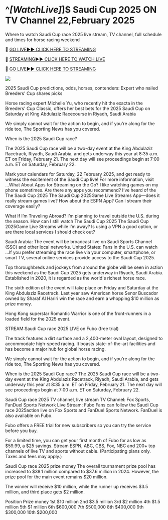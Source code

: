 # ^*[WatchLive]*]$ Saudi Cup 2025 ON TV Channel 22,February 2025
Where to watch Saudi Cup race 2025 live stream, TV channel, full schedule and times for horse racing weekend

🔴 [GO LIVE►► CLICK HERE TO STREAMING](https://ensvivallstreamsportsworld.blogspot.com/)

🔴 [STREAMING►► CLICK HERE TO WATCH LIVE](https://ensvivallstreamsportsworld.blogspot.com/)

🔴 [GO LIVE►► CLICK HERE TO STREAMING](https://ensvivallstreamsportsworld.blogspot.com/)

<a href="https://ensvivallstreamsportsworld.blogspot.com/"><img src="https://camo.githubusercontent.com/fba2f80cc16cb7cee92a7b75e9351357b2314df93a82e6b963b2992db1bc504d/68747470733a2f2f65743230736c616d2e6e65742f77702d636f6e74656e742f75706c6f6164732f323031392f31312f4372696348442d4c6976652d437269636b65742d53747265616d696e672d2545322538302539332d57617463682d4c6976652d437269636b65742d4f6e6c696e652d546f6461792e706e67"></a>

2025 Saudi Cup predictions, odds, horses, contenders: Expert who nailed Breeders' Cup shares picks

Horse racing expert Michelle Yu, who recently hit the exacta in the Breeders' Cup Classic, offers her best bets for the 2025 Saudi Cup on Saturday at King Abdulaziz Racecourse in Riyadh, Saudi Arabia

We simply cannot wait for the action to begin, and if you're along for the ride too, The Sporting News has you covered.


When is the 2025 Saudi Cup race?

The 2025 Saudi Cup race will be a two-day event at the King Abdulaziz Racetrack, Riyadh, Saudi Arabia, and gets underway this year at 8:35 a.m. ET on Friday, February 21. The next day will see proceedings begin at 7:00 a.m. ET on Saturday, February 22.

Mark your calendars for Saturday, 22 February 2025, and get ready to witness the excitement of the Saudi Cup live! For more information, visit ...What About Apps for Streaming on the Go? I like watching games on my phone sometimes. Are there any apps you recommend? I’ve heard of the The Saudi Cup 2025 The Saudi Cup 2025Game Live Streams App—does it really stream games live? How about the ESPN App? Can I stream their coverage easily?

What If I’m Traveling Abroad? I’m planning to travel outside the U.S. during the season. How can I still watch The Saudi Cup 2025 The Saudi Cup 2025Game Live Streams while I’m away? Is using a VPN a good option, or are there local services I should check out?

Saudi Arabia: The event will be broadcast live on Saudi Sports Channel (SSC) and other local networks. United States: Fans in the U.S. can watch ...If you prefer streaming the race live via your computer, smartphone, or smart TV, several online services provide access to the Saudi Cup 2025.

Top thoroughbreds and jockeys from around the globe will be seen in action this weekend as the Saudi Cup 2025 gets underway in Riyadh, Saudi Arabia. Established in 2020, it is regarded as the world's richest horse race.

The sixth edition of the event will take place on Friday and Saturday at the King Abdulaziz Racetrack. Last year saw American horse Senor Buscador owned by Sharaf Al Hariri win the race and earn a whopping $10 million as prize money.

Hong Kong superstar Romantic Warrior is one of the front-runners in a loaded field for the 2025 event.

STREAM:Saudi Cup race 2025 LIVE on Fubo (free trial)

The track features a dirt surface and a 2,400-meter oval layout, designed to accommodate high-speed racing. It boasts state-of-the-art facilities and has become a major hub for global horse racing.

We simply cannot wait for the action to begin, and if you're along for the ride too, The Sporting News has you covered.

When is the 2025 Saudi Cup race? The 2025 Saudi Cup race will be a two-day event at the King Abdulaziz Racetrack, Riyadh, Saudi Arabia, and gets underway this year at 8:35 a.m. ET on Friday, February 21. The next day will see proceedings begin at 7:00 a.m. ET on Saturday, February 22.

Saudi Cup race 2025 TV channel, live stream TV Channel: Fox Sports, FanDuel Sports Network Live Stream: Fubo Fans can follow the Saudi Cup race 2025action live on Fox Sports and FanDuel Sports Network. FanDuel is also available on Fubo.

Fubo offers a FREE trial for new subscribers so you can try the service before you buy.

For a limited time, you can get your first month of Fubo for as low as $59.99, a $25 savings. Stream ESPN, ABC, CBS, Fox, NBC and 200+ top channels of live TV and sports without cable. (Participating plans only. Taxes and fees may apply.)

Saudi Cup race 2025 prize money The overall tournament prize pool has increased to $38.1 million compared to $37.6 million in 2024. However, the prize pool for the main event remains $20 million.

The winner will receive $10 million, while the runner up receives $3.5 million, and third place gets $2 million.

Position Prize money 1st $10 million 2nd $3.5 million 3rd $2 million 4th $1.5 million 5th $1 million 6th $600,000 7th $500,000 8th $400,000 9th $300,000 10th $200,000

